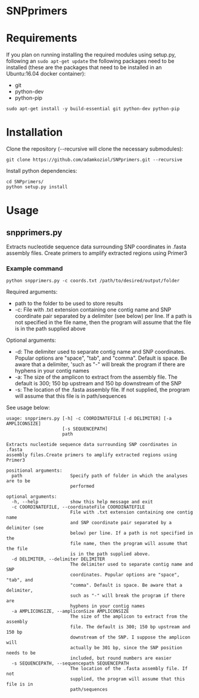 # SNPprimers

# Requirements

If you plan on running installing the required modules using setup.py, following an `sudo apt-get update` the following packages need to be installed (these are the packages that need to be installed in an Ubuntu:16.04 docker container):

* git
* python-dev
* python-pip

`sudo apt-get install -y build-essential git python-dev python-pip` 

# Installation

Clone the repository (--recursive will clone the necessary submodules):

`git clone https://github.com/adamkoziol/SNPprimers.git --recursive`

Install python dependencies:

	
```
cd SNPprimers/
python setup.py install
```

# Usage
## snpprimers.py

Extracts nucleotide sequence data surrounding SNP coordinates in .fasta assembly files. Create primers to amplify extracted regions using Primer3

### Example command

`python snpprimers.py -c coords.txt /path/to/desired/output/folder`

Required arguments:

* path to the folder to be used to store results
* -c: File with .txt extension containing one contig name and SNP coordinate pair separated by a delimiter (see below) per line. If a path is not specified in the file name, then the program will assume that the file is in the path supplied above

Optional arguments:

* -d: The delimiter used to separate contig name and SNP coordinates. Popular options are "space", "tab", and "comma". Default is space. Be aware that a delimiter, 'such as "-" will break the program if there are hyphens in your contig names
* -a: The size of the amplicon to extract from the assembly file. The default is 300; 150 bp upstream and 150 bp downstream of the SNP
* -s: The location of the .fasta assembly file. If not supplied, the program will assume that this file is in path/sequences


See usage below:

```
usage: snpprimers.py [-h] -c COORDINATEFILE [-d DELIMITER] [-a AMPLICONSIZE]
                     [-s SEQUENCEPATH]
                     path

Extracts nucleotide sequence data surrounding SNP coordinates in .fasta
assembly files.Create primers to amplify extracted regions using Primer3

positional arguments:
  path                  Specify path of folder in which the analyses are to be
                        performed

optional arguments:
  -h, --help            show this help message and exit
  -c COORDINATEFILE, --coordinateFile COORDINATEFILE
                        File with .txt extension containing one contig name
                        and SNP coordinate pair separated by a delimiter (see
                        below) per line. If a path is not specified in the
                        file name, then the program will assume that the file
                        is in the path supplied above.
  -d DELIMITER, --delimiter DELIMITER
                        The delimiter used to separate contig name and SNP
                        coordinates. Popular options are "space", "tab", and
                        "comma". Default is space. Be aware that a delimiter,
                        such as "-" will break the program if there are
                        hyphens in your contig names
  -a AMPLICONSIZE, --ampliconSize AMPLICONSIZE
                        The size of the amplicon to extract from the assembly
                        file. The default is 300; 150 bp upstream and 150 bp
                        downstream of the SNP. I suppose the amplicon will
                        actually be 301 bp, since the SNP position needs to be
                        included, but round numbers are easier
  -s SEQUENCEPATH, --sequencepath SEQUENCEPATH
                        The location of the .fasta assembly file. If not
                        supplied, the program will assume that this file is in
                        path/sequences
```
